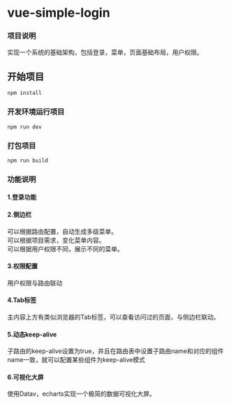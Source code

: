# vue-simple-login
### 项目说明
实现一个系统的基础架构，包括登录，菜单，页面基础布局，用户权限。

## 开始项目
```
npm install
```

### 开发环境运行项目
```
npm run dev
```

### 打包项目
```
npm run build
```
### 功能说明
#### 1.登录功能
#### 2.侧边栏
可以根据路由配置，自动生成多级菜单。<br />
可以根据项目需求，变化菜单内容。<br />
可以根据用户权限不同，展示不同的菜单。<br />
#### 3.权限配置
用户权限与路由联动
#### 4.Tab标签
主内容上方有类似浏览器的Tab标签，可以查看访问过的页面，与侧边栏联动。
#### 5.动态keep-alive
子路由的keep-alive设置为true，并且在路由表中设置子路由name和对应的组件name一致，就可以配置某些组件为keep-alive模式
#### 6.可视化大屏
使用Datav，echarts实现一个极简的数据可视化大屏。